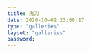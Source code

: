 ```yaml
---
title: 鬼刀
date: 2020-10-02 23:00:17
type: "galleries"
layout: "galleries"
password: 
---
```

<meta name="referrer" content="no-referrer" />